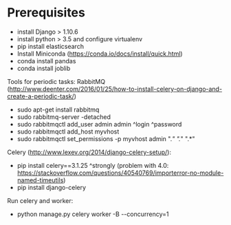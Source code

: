 # Prerequisites

- install Django > 1.10.6
- install python > 3.5 and configure virtualenv
- pip install elasticsearch
- Install Miniconda (https://conda.io/docs/install/quick.html)
- conda install pandas
- conda install joblib

Tools for periodic tasks:
RabbitMQ (http://www.deenter.com/2016/01/25/how-to-install-celery-on-django-and-create-a-periodic-task/)
* sudo apt-get install rabbitmq
* sudo rabbitmq-server -detached
* sudo rabbitmqctl add_user admin admin
                            ^login ^password
* sudo rabbitmqctl add_host myvhost
* sudo rabbitmqctl set_permissions -p myvhost admin ".*" ".*" ".*"

Celery (http://www.lexev.org/2014/django-celery-setup/):
* pip install celery==3.1.25
                      ^strongly (problem with 4.0: https://stackoverflow.com/questions/40540769/importerror-no-module-named-timeutils)
* pip install django-celery

Run celery and worker:
* python manage.py celery worker -B --concurrency=1

